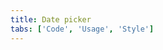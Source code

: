 ```yaml
---
title: Date picker
tabs: ['Code', 'Usage', 'Style']
---
```



<component
    name="Simple date picker"
    component="date-picker"
    variation="date-picker"
    experimental="true"
    >
</component>
<component
    name="Single date picker"
    component="date-picker"
    variation="date-picker--single"
    experimental="true"
    >
</component>
<component
    name="Range date picker"
    component="date-picker"
    variation="date-picker--range"
    experimental="true"
    >
</component>
<component
    name="Time picker"
    component="time-picker"
    variation="time-picker"
    experimental="true"
    >
</component>
<component-docs component="date-picker" experimental="true"></component-docs>
